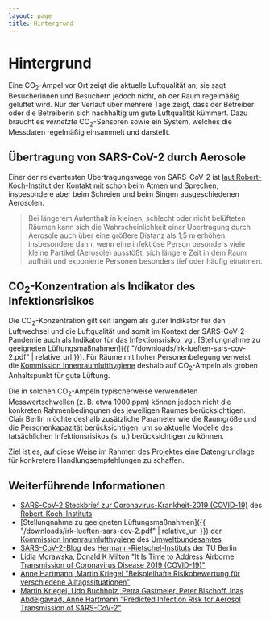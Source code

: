 ```yaml
---
layout: page
title: Hintergrund
---
```

# Hintergrund

Eine CO<sub>2</sub>-Ampel vor Ort zeigt die aktuelle Luftqualität an; sie sagt Besucherinnen und Besuchern jedoch nicht, ob der Raum regelmäßig gelüftet wird. Nur der Verlauf über mehrere Tage zeigt, dass der Betreiber oder die Betreiberin sich nachhaltig um gute Luftqualität kümmert. Dazu braucht es _vernetzte_ CO<sub>2</sub>-Sensoren sowie ein System, welches die Messdaten regelmäßig einsammelt und darstellt.

## Übertragung von SARS-CoV-2 durch Aerosole

Einer der relevantesten Übertragungswege von SARS-CoV-2 ist
[laut Robert-Koch-Institut](https://www.rki.de/DE/Content/InfAZ/N/Neuartiges_Coronavirus/Steckbrief.html)
der Kontakt mit schon beim Atmen und Sprechen, insbesondere aber beim Schreien
und beim Singen ausgeschiedenen Aerosolen.

> Bei längerem Aufenthalt in kleinen, schlecht oder nicht belüfteten Räumen
> kann sich die Wahrscheinlichkeit einer Übertragung durch Aerosole auch über
> eine größere Distanz als 1,5 m erhöhen, insbesondere dann, wenn eine
> infektiöse Person besonders viele kleine Partikel (Aerosole) ausstößt, sich
> längere Zeit in dem Raum aufhält und exponierte Personen besonders tief oder
> häufig einatmen.

## CO<sub>2</sub>-Konzentration als Indikator des Infektionsrisikos

Die CO<sub>2</sub>-Konzentration gilt seit langem als guter Indikator für den
Luftwechsel und die Luftqualität und somit im Kontext der SARS-CoV-2-Pandemie
auch als Indikator für das Infektionsrisiko, vgl.
[Stellungnahme zu geeigneten Lüftungsmaßnahmen]({{ "/downloads/irk-lueften-sars-cov-2.pdf" | relative_url }}).
Für Räume mit hoher Personenbelegung verweist die [Kommission
Innenraumlufthygiene](https://www.umweltbundesamt.de/themen/gesundheit/kommissionen-arbeitsgruppen/kommission-innenraumlufthygiene)
deshalb auf CO<sub>2</sub>-Ampeln als groben Anhaltspunkt für gute Lüftung.

Die in solchen CO<sub>2</sub>-Ampeln typischerweise verwendeten
Messwertschwellen (z. B. etwa 1000 ppm) können jedoch nicht die konkreten
Rahmenbedingunen des jeweiligen Raumes berücksichtigen. Clair Berlin möchte
deshalb zusätzliche Parameter wie die Raumgröße und die Personenkapazität
berücksichtigen, um so aktuelle Modelle des tatsächlichen Infektionsrisikos (s.
u.) berücksichtigen zu können.

Ziel ist es, auf diese Weise im Rahmen des Projektes eine Datengrundlage für
konkretere Handlungsempfehlungen zu schaffen.

## Weiterführende Informationen

* [SARS-CoV-2 Steckbrief zur Coronavirus-Krankheit-2019 (COVID-19)](https://www.rki.de/DE/Content/InfAZ/N/Neuartiges_Coronavirus/Steckbrief.html) des [Robert-Koch-Instituts](https://www.rki.de)
* [Stellungnahme zu geeigneten Lüftungsmaßnahmen]({{ "/downloads/irk-lueften-sars-cov-2.pdf" | relative_url }}) der [Kommission Innenraumlufthygiene](https://www.umweltbundesamt.de/themen/gesundheit/kommissionen-arbeitsgruppen/kommission-innenraumlufthygiene) des [Umweltbundesamtes](https://www.umweltbundesamt.de/)
* [SARS-CoV-2-Blog](https://blogs.tu-berlin.de/hri_sars-cov-2/) des [Hermann-Rietschel-Instituts](https://www.hri.tu-berlin.de/menue/home/) der TU Berlin
* [Lidia Morawska, Donald K Milton "It Is Time to Address Airborne Transmission of Coronavirus Disease 2019 (COVID-19)"](https://doi.org/10.1093/cid/ciaa939)
* [Anne Hartmann, Martin Kriegel "Beispielhafte Risikobewertung für verschiedene Alltagssituationen"](https://doi.org/10.14279/depositonce-10714)
* [Martin Kriegel, Udo Buchholz, Petra Gastmeier, Peter Bischoff, Inas Abdelgawad, Anne Hartmann "Predicted Infection Risk for Aerosol Transmission of SARS-CoV-2"](https://doi.org/10.1101/2020.10.08.20209106)
